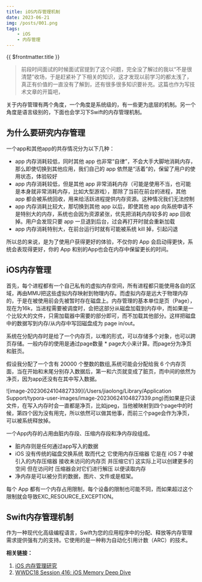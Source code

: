 ```yaml
---
title: iOS内存管理机制
date: 2023-06-21
img: /posts/001.png
tags:
    - iOS
    - 内存管理
---
```


{{ $frontmatter.title }} <Badge type="tip" :text="String($frontmatter.date).slice(0,10)" />

> 前段时间面试的时候面试官提到了这个问题，完全没了解过的我以“不是很清楚”收场，于是赶紧补了下相关的知识，这才发现以前学习的都太浅了，真正有价值的一直没有了解到，还有很多很多知识要补充。这篇也作为写技术文章的开篇吧，

关于内存管理有两个角度，一个角度是系统级的，有一些更为底层的机制。另一个角度是语言级别的，下面也会学习下Swift的内存管理机制。

## 为什么要研究内存管理

一个app和其他app的共存情况分为以下几种：

- app 内存消耗较低，同时其他 app 也非常“自律”，不会大手大脚地消耗内存，那么即使切换到其他应用，我们自己的 app 依然是“活着”的，保留了用户的使用状态，体验较好
- app 内存消耗较低，但是其他 app 非常消耗内存（可能是使用不当，也可能是本身就非常消耗内存，比如大型游戏），那除了当前在前台的进程，其他 app 都会被系统回收，用来给活跃进程提供内存资源。这种情况我们无法控制
- app 内存消耗比较大，那切换到其他 app 以后，即使其他 app 向系统申请不是特别大的内存，系统也会因为资源紧张，优先把消耗内存较多的 app 回收掉。用户会发现只要 app 一旦退到后台，过会再打开时就会重新加载
- app 内存消耗特别大，在前台运行时就有可能被系统 kill 掉，引起闪退

所以总的来说，是为了使用户获得更好的体验，不仅你的 App 会启动得更快，系统会表现得更好，你的 App 和别的App也会在内存中保留更长的时间。



## iOS内存管理

首先，每个进程都有一个自己私有的虚拟内存空间，所有进程都只能使用各自的区域，再由MMU把这些虚拟内存映射到物理内存。而虚拟内存是远大于物理内存的，于是在被使用前会先被暂时存在磁盘上。内存管理的基本单位是页（Page），现在为16k，当进程需要被调度时，会把这部分从磁盘加载到内存中，而如果是一个比较大的文件，只需加载器中需要的部分即可，而不加载其他部分。这样把磁盘中的数据写到内存/从内存中写回磁盘成为 page in/out。

系统在分配内存时是给了一个内存页，以堆的形式，可以存储多个对象，也可以跨页存储。一般内存的使用是通过page数量 * page大小来计算。而page分为净页和脏页。

假设我分配了一个含有 20000 个整数的数组,系统可能会分配给我 6 个内存页面，当在开始和末尾分别存入数据后，第一和六页就变成了脏页，而中间的依然为净页，因为app还没有在其中写入数据。

![image-20230624104827339](/Users/jiaolong/Library/Application Support/typora-user-images/image-20230624104827339.png)而如果是只读文件，在写入内存时会一直都是净页，比如jpeg，当他被映射到四个page中的时候，第四个因为没有用完，所以依然可以做其他事，而前三个page会作为净页，可以被系统释放掉。

一个App内存的占用由脏内存段、压缩内存段和净内存段组成。

- 脏内存则是任何通过app写入的数据
- iOS 没有传统的磁盘交换系统 取而代之 它使用内存压缩器 它是在 iOS 7 中被引入的内存压缩器 接收未访问的内存页 并压缩它们 这实际上可以创建更多的空间 但在访问时 压缩器会对它们进行解压 以便读取内存
- 净内存是可以被分页的数据，图片、文件或是框架。

每个 App 都有一个内存占用限制，每个设备的限制也可能不同，而如果超过这个限制就会导致EXC_RESOURCE_EXCEPTION。



## Swift内存管理机制

作为一种现代化高级编程语言，Swift为您的应用程序中的分配、释放等内存管理需求提供强有力的支持。它使用的是一种称为自动化引用计数（ARC）的技术。







**相关链接：**

1. [iOS 内存管理研究](https://zhuanlan.zhihu.com/p/49829766) 
2. [WWDC18 Session 416: iOS Memory Deep Dive](https://developer.apple.com/wwdc18/416)

